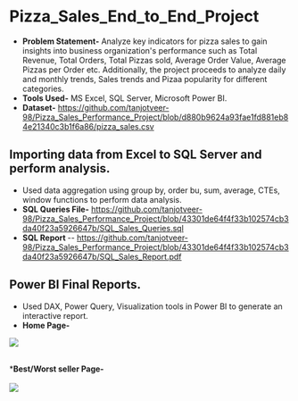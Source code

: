 # Pizza_Sales_End_to_End_Project
* <b>Problem Statement-</b> Analyze key indicators for pizza sales to gain insights into business organization's performance such as Total Revenue, Total Orders, Total Pizzas sold, Average Order Value, Average Pizzas per Order etc. Additionally, the project proceeds to analyze daily and monthly trends, Sales trends and Pizaa popularity for different categories.
* <b>Tools Used-</b> MS Excel, SQL Server, Microsoft Power BI.
* <b>Dataset-</b> https://github.com/tanjotveer-98/Pizza_Sales_Performance_Project/blob/d880b9624a93fae1fd881eb84e21340c3b1f6a86/pizza_sales.csv

## Importing data from Excel to SQL Server and perform analysis.
* Used data aggregation using group by, order bu, sum, average, CTEs, window functions to perform data analysis.</br>
* <b>SQL Queries File-</b> https://github.com/tanjotveer-98/Pizza_Sales_Performance_Project/blob/43301de64f4f33b102574cb3da40f23a5926647b/SQL_Sales_Queries.sql </br>
* <b>SQL Report </b>-- https://github.com/tanjotveer-98/Pizza_Sales_Performance_Project/blob/43301de64f4f33b102574cb3da40f23a5926647b/SQL_Sales_Report.pdf

## Power BI Final Reports.
* Used DAX, Power Query, Visualization tools in Power BI to generate an interactive report.</br>
* <b>Home Page-</b></br>
<img src= "https://github.com/user-attachments/assets/d88d9648-e135-46f2-8ab5-5a8c8466952c">
<br/><br/>

*<b>Best/Worst seller Page-</b><br/><br/>
<img src= "https://github.com/user-attachments/assets/21b47ee9-37a5-402b-9528-acd1b51b6325">



